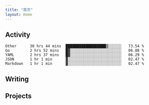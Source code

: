 ```yaml
---
title: "首页"
layout: Home
---
```


## Activity
<!--START_SECTION:waka-->
```text
Other      30 hrs 44 mins  ██████████████████▒░░░░░░   73.54 % 
Go         2 hrs 52 mins   █▓░░░░░░░░░░░░░░░░░░░░░░░   06.88 % 
YAML       2 hrs 37 mins   █▓░░░░░░░░░░░░░░░░░░░░░░░   06.29 % 
JSON       1 hr 1 min      ▓░░░░░░░░░░░░░░░░░░░░░░░░   02.47 % 
Markdown   1 hr 1 min      ▓░░░░░░░░░░░░░░░░░░░░░░░░   02.47 % 
```
<!--END_SECTION:waka-->

## Writing
<PindedPosts />

## Projects
<Projects />
